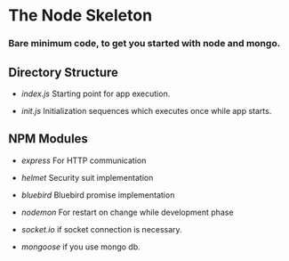 # The Node Skeleton #
### Bare minimum code, to get you started with node and mongo.

## Directory Structure
- *index.js*
  Starting point for app execution.

- *init.js*
  Initialization sequences which executes once while app starts.


## NPM Modules
- *express*
  For HTTP communication

- *helmet*
  Security suit implementation

- *bluebird*
  Bluebird promise implementation

- *nodemon*
  For restart on change while development phase

- *socket.io*
  if socket connection is necessary.

- *mongoose*
  if you use mongo db.



